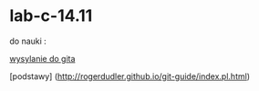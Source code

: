 # lab-c-14.11
do nauki :

[wysylanie do gita](http://java-programowanie.pl/podstawy/narzedzia-programisty/przesylanie-projektu-na-github/)

[podstawy] (http://rogerdudler.github.io/git-guide/index.pl.html)
